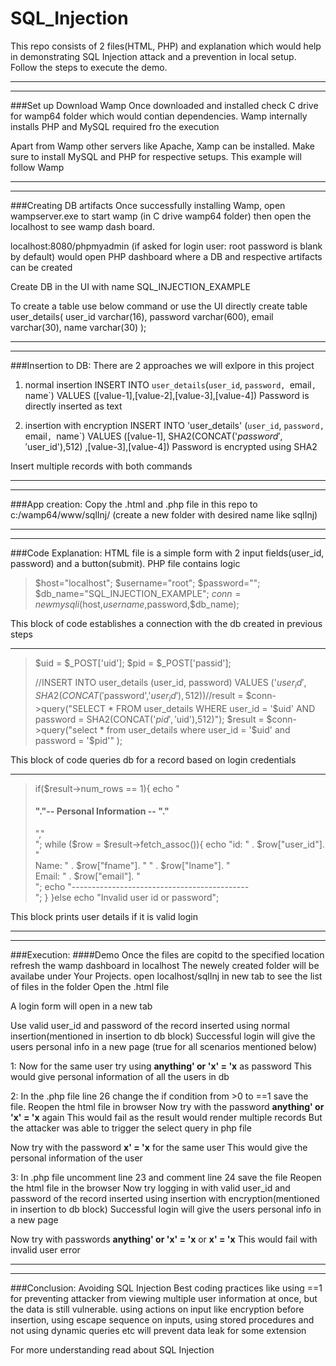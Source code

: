 # SQL_Injection

This repo consists of 2 files(HTML, PHP) and explanation which would help in demonstrating SQL Injection attack and a prevention in local setup.
Follow the steps to execute the demo.

---
---
###Set up
Download Wamp
Once downloaded and installed check C drive for wamp64 folder which would contian dependencies.
Wamp internally installs PHP and MySQL required fro the execution

Apart from Wamp other servers like Apache, Xamp can be installed. Make sure to install MySQL and PHP for respective setups.
This example will follow Wamp

---
---
###Creating DB artifacts
Once successfully installing Wamp, open wampserver.exe to start wamp (in C drive wamp64 folder) then open the localhost to see wamp dash board.

localhost:8080/phpmyadmin (if asked for login user: root password is blank by default) would open PHP dashboard where a DB and respective artifacts can be created

Create DB in the UI with name SQL_INJECTION_EXAMPLE

To create a table use below command or use the UI directly
create table user_details(
user_id varchar(16),
password varchar(600),
email varchar(30),
name varchar(30)
);

---
---
###Insertion to DB:
There are 2 approaches we will exlpore in this project
1. normal insertion
INSERT INTO `user_details`(`user_id`, `password, `email`, `name`) VALUES ([value-1],[value-2],[value-3],[value-4])
Password is directly inserted as text

2. insertion with encryption
INSERT INTO 'user_details' (`user_id`, `password, `email`, `name`) VALUES ([value-1], SHA2(CONCAT('$password','$user_id'),512) ,[value-3],[value-4])
Password is encrypted using SHA2

Insert multiple records with both commands

---
---
###App creation:
Copy the .html and .php file in this repo to c:/wamp64/www/sqlInj/ (create a new folder with desired name like sqlInj)

---
---
###Code Explanation:
HTML file is a simple form with 2 input fields(user_id, password) and a button(submit).
PHP file contains logic

>$host="localhost";
>$username="root";
>$password="";
>$db_name="SQL_INJECTION_EXAMPLE";
>$conn=new mysqli($host,$username,$password,$db_name);

This block of code establishes a connection with the db created in previous steps

---
>$uid = $_POST['uid'];
>$pid = $_POST['passid'];
>	
>//INSERT INTO user_details (user_id, password) VALUES ('$user_id', SHA2(CONCAT('$password','$user_id'),512))
>//$result = $conn->query("SELECT * FROM user_details WHERE user_id = '$uid' AND password = SHA2(CONCAT('$pid','$uid'),512)");
>$result = $conn->query("select * from user_details where user_id = '$uid' and password = '$pid'" );

This block of code queries db for a record based on login credentials

---
>if($result->num_rows == 1){
>		echo "<h4>"."-- Personal Information -- "."</h4>","</br>";
>		while ($row = $result->fetch_assoc()){
>			echo "id: " . $row["user_id"]. "<br>Name: " . $row["fname"]. " " . $row["lname"]. "<br>Email: " . $row["email"]. "<br>";
>			echo "--------------------------------------------<br>";
>		}
>	}else echo "Invalid user id or password";

This block prints user details if it is valid login

---
---
###Execution:
####Demo
Once the files are copitd to the specified location refresh the wamp dashboard in localhost
The newely created folder will be availabe under Your Projects. open localhost/sqlInj in new tab to see the list of files in the folder
Open the .html file

A login form will open in a new tab

Use valid user_id and password of the record inserted using normal insertion(mentioned in insertion to db block)
Successful login will give the users personal info in a new page (true for all scenarios mentioned below)

1: Now for the same user try using **anything' or 'x' = 'x** as password
This would give personal information of all the users in db

2: In the .php file line 26 change the if condition from >0 to ==1 save the file.
Reopen the html file in browser
Now try with the password **anything' or 'x' = 'x** again
This would fail as the result would render multiple records
But the attacker was able to trigger the select query in php file

Now try with the password **x' = 'x** for the same user
This would give the personal information of the user

3: In .php file uncomment line 23 and comment line 24 save the file
Reopen the html file in the browser
Now try logging in with valid user_id and password of the record inserted using insertion with encryption(mentioned in insertion to db block)
Successful login will give the users personal info in a new page

Now try with passwords **anything' or 'x' = 'x** or **x' = 'x**
This would fail with invalid user error

---
---

###Conclusion:
Avoiding SQL Injection 
Best coding practices like using ==1 for preventing attacker from viewing multiple user information at once, but the data is still vulnerable.
using actions on input like encryption before insertion, using escape sequence on inputs, using stored procedures and not using dynamic queries etc will prevent data leak for some extension

For more understanding read about SQL Injection

